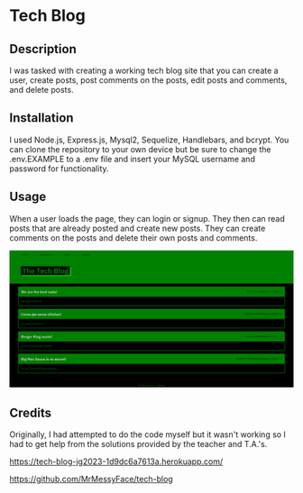 # Tech Blog

## Description

I was tasked with creating a working tech blog site that you can create a user, create posts, post comments on the posts, edit posts and comments, and delete posts.

## Installation

I used Node.js, Express.js, Mysql2, Sequelize, Handlebars, and bcrypt. You can clone the repository to your own device but be sure to change the .env.EXAMPLE to a .env file and insert your MySQL username and password for functionality.

## Usage

When a user loads the page, they can login or signup. They then can read posts that are already posted and create new posts. They can create comments on the posts and delete their own posts and comments.

![Screenshot](./assets/images/tech-blog.png)

## Credits

Originally, I had attempted to do the code myself but it wasn't working so I had to get help from the solutions provided by the teacher and T.A.'s.

https://tech-blog-jg2023-1d9dc6a7613a.herokuapp.com/

https://github.com/MrMessyFace/tech-blog
